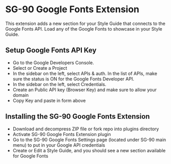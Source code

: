 SG-90 Google Fonts Extension
===========================
  
This extension adds a new section for your Style Guide that connects to the Google Fonts API. Load any of the Google Fonts to showcase in your Style Guide.
  
Setup Google Fonts API Key
---------------------------
- Go to the Google Developers Console.
- Select or Create a Project
- In the sidebar on the left, select APIs & auth. In the list of APIs, make sure the status is ON for the Google Fonts Developer API.
- In the sidebar on the left, select Credentials.
- Create an Public API key (Browser Key) and make sure to allow your domain
- Copy Key and paste in form above
  
Installing the SG-90 Google Fonts Extension
--------------------------------------------
- Download and decompress ZIP file or fork repo into plugins directory
- Activate SG-90 Google Fonts Extension plugin
- Go to the SG-90 Google Fonts Settings page (located under SG-90 main menu) to put in your Google API credentials
- Create or Edit a Style Guide, and you should see a new section available for Google Fonts